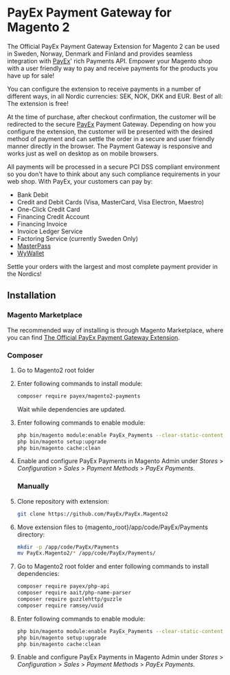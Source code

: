 # PayEx Payment Gateway for Magento 2

The Official PayEx Payment Gateway Extension for Magento 2 can be used in
Sweden, Norway, Denmark and Finland and provides seamless integration with
[PayEx][payex]' rich Payments API. Empower your Magento shop with a user
friendly way to pay and receive payments for the products you have up for sale!

You can configure the extension to receive payments in a number of different
ways, in all Nordic currencies: SEK, NOK, DKK and EUR. Best of all: The
extension is free!

At the time of purchase, after checkout confirmation, the customer will be
redirected to the secure [PayEx][payex] Payment Gateway. Depending on how you
configure the extension, the customer will be presented with the desired method
of payment and can settle the order in a secure and user friendly manner
directly in the browser. The Payment Gateway is responsive and works just as
well on desktop as on mobile browsers.

All payments will be processed in a secure PCI DSS compliant environment so you
don't have to think about any such compliance requirements in your web shop.
With PayEx, your customers can pay by:

* Bank Debit
* Credit and Debit Cards (Visa, MasterCard, Visa Electron, Maestro)
* One-Click Credit Card
* Financing Credit Account
* Financing Invoice
* Invoice Ledger Service
* Factoring Service (currently Sweden Only)
* [MasterPass][masterpass]
* [WyWallet][wywallet]

Settle your orders with the largest and most complete payment provider in the
Nordics!

## Installation

### Magento Marketplace

The recommended way of installing is through Magento Marketplace, where you can
find [The Official PayEx Payment Gateway Extension][marketplace].

### Composer

1. Go to Magento2 root folder

2. Enter following commands to install module:

   ```bash
   composer require payex/magento2-payments
   ```

   Wait while dependencies are updated.

3. Enter following commands to enable module:

   ```bash
   php bin/magento module:enable PayEx_Payments --clear-static-content
   php bin/magento setup:upgrade
   php bin/magento cache:clean
   ```

4. Enable and configure PayEx Payments in Magento Admin under *Stores* >
   *Configuration* > *Sales* > *Payment Methods* > *PayEx Payments*.
   
   ### Manually
   
1. Clone repository with extension:
   ```bash
   git clone https://github.com/PayEx/PayEx.Magento2
   ```

2. Move extension files to {magento_root}/app/code/PayEx/Payments directory:
   ```bash
   mkdir -p /app/code/PayEx/Payments
   mv PayEx.Magento2/* /app/code/PayEx/Payments/
   ```   
   
2. Go to Magento2 root folder and enter following commands to install dependencies:
   
   ```bash
   composer require payex/php-api
   composer require aait/php-name-parser
   composer require guzzlehttp/guzzle
   composer require ramsey/uuid
   ```

3. Enter following commands to enable module:
   
   ```bash
   php bin/magento module:enable PayEx_Payments --clear-static-content
   php bin/magento setup:upgrade
   php bin/magento cache:clean
   ```

 4. Enable and configure PayEx Payments in Magento Admin under *Stores* >
      *Configuration* > *Sales* > *Payment Methods* > *PayEx Payments*.

[payex]: http://payex.com/
[marketplace]: https://marketplace.magento.com/payex-magento2-payments.html
[masterpass]: https://www.mastercard.se/sv-se/konsument/tjaenster-och-innovation/innovation/masterpass.html
[wywallet]: http://wywallet.se/

